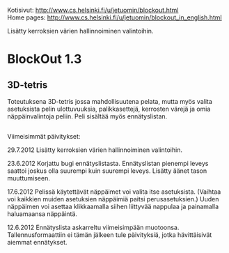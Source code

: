 Kotisivut: http://www.cs.helsinki.fi/u/jetuomin/blockout.html
<br>Home pages: http://www.cs.helsinki.fi/u/jetuomin/blockout_in_english.html

Lisätty kerroksien värien hallinnoiminen valintoihin.


BlockOut 1.3
============

3D-tetris
---------

Toteutuksena 3D-tetris jossa mahdollisuutena pelata, mutta myös valita asetuksista pelin ulottuvuuksia, palikkasettejä, kerrosten värejä ja omia näppäinvalintoja peliin. Peli sisältää myös ennätyslistan.

<h2> </h2>

Viimeisimmät päivitykset:

29.7.2012 Lisätty kerroksien värien hallinnoiminen valintoihin.

23.6.2012 Korjattu bugi ennätyslistasta. Ennätyslistan pienempi leveys saattoi joskus olla suurempi kuin suurempi leveys. Lisätty äänet tason muuttumiseen.

17.6.2012 Pelissä käytettävät näppäimet voi valita itse asetuksista. (Vaihtaa voi kaikkien muiden asetuksien näppäimiä paitsi perusasetuksien.) Uuden näppäimen voi asettaa klikkaamalla siihen liittyvää nappulaa ja painamalla haluamaansa näppäintä.

12.6.2012 Ennätyslista askarreltu viimeisimpään muotoonsa. Tallennusformaattiin ei tämän jälkeen tule päivityksiä, jotka hävittäisivät aiemmat ennätykset.